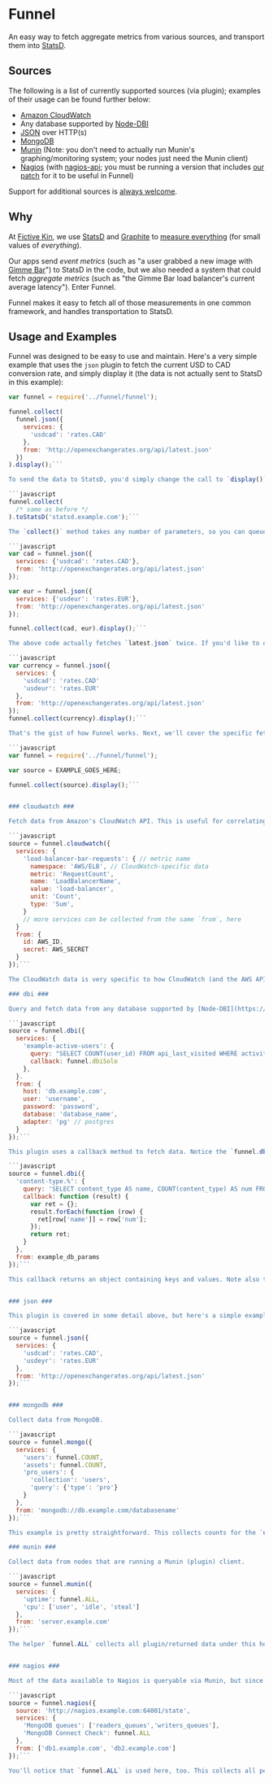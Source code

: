 Funnel
======

An easy way to fetch aggregate metrics from various sources, and transport them into [StatsD](https://github.com/etsy/statsd).


Sources
-------

The following is a list of currently supported sources (via plugin); examples of their usage can be found further below:

* [Amazon CloudWatch](http://aws.amazon.com/cloudwatch/)
* Any database supported by [Node-DBI](https://github.com/DrBenton/Node-DBI)
* [JSON](http://json.org/) over HTTP(s)
* [MongoDB](http://www.mongodb.org/)
* [Munin](http://munin-monitoring.org/) (Note: you don't need to actually run Munin's graphing/monitoring system; your nodes just need the Munin client)
* [Nagios]() (with [nagios-api](https://github.com/xb95/nagios-api); you must be running a version that includes [our patch](https://github.com/xb95/nagios-api/pull/10) for it to be useful in Funnel)

Support for additional sources is [always welcome](https://github.com/fictivekin/funnel/pulls).


Why
---

At [Fictive Kin](http://fictivekin.com/), we use [StatsD](https://github.com/etsy/statsd) and [Graphite](http://graphite.wikidot.com/) to [measure everything](http://codeascraft.etsy.com/2011/02/15/measure-anything-measure-everything/) (for small values of *everything*).

Our apps send *event metrics* (such as "a user grabbed a new image with [Gimme Bar](https://gimmebar.com/)") to StatsD in the code, but we also needed a system that could fetch *aggregate metrics* (such as "the Gimme Bar load balancer's current average latency"). Enter Funnel.

Funnel makes it easy to fetch all of those measurements in one common framework, and handles transportation to StatsD.


Usage and Examples
------------------

Funnel was designed to be easy to use and maintain. Here's a very simple example that uses the `json` plugin to fetch the current USD to CAD conversion rate, and simply display it (the data is not actually sent to StatsD in this example):

```javascript
var funnel = require('../funnel/funnel');

funnel.collect(
  funnel.json({
    services: {
      'usdcad': 'rates.CAD'
    },
    from: 'http://openexchangerates.org/api/latest.json'
  })
).display();```

To send the data to StatsD, you'd simply change the call to `display()` to `toStatsD(host, port)` (and `port` is optional):

```javascript
funnel.collect(
  /* same as before */
).toStatsD('statsd.example.com');```

The `collect()` method takes any number of parameters, so you can queue them up:

```javascript
var cad = funnel.json({
  services: {'usdcad': 'rates.CAD'},
  from: 'http://openexchangerates.org/api/latest.json'
});

var eur = funnel.json({
  services: {'usdeur': 'rates.EUR'},
  from: 'http://openexchangerates.org/api/latest.json'
});

funnel.collect(cad, eur).display();```

The above code actually fetches `latest.json` twice. If you'd like to optimize this, you can collect multiple `services` for each `from` sources:

```javascript
var currency = funnel.json({
  services: {
    'usdcad': 'rates.CAD'
    'usdeur': 'rates.EUR'
  },
  from: 'http://openexchangerates.org/api/latest.json'
});
funnel.collect(currency).display();```

That's the gist of how Funnel works. Next, we'll cover the specific fetcher plugins. To make the code more clear, assume the following structure for these examples:

```javascript
var funnel = require('../funnel/funnel');

var source = EXAMPLE_GOES_HERE;

funnel.collect(source).display();```


### cloudwatch ###

Fetch data from Amazon's CloudWatch API. This is useful for correlating AWS-specific metrics with code metrics (think average load balancer latency vs. API method call volume).

```javascript
source = funnel.cloudwatch({
  services: {
    'load-balancer-bar-requests': { // metric name
      namespace: 'AWS/ELB', // CloudWatch-specific data
      metric: 'RequestCount',
      name: 'LoadBalancerName',
      value: 'load-balancer',
      unit: 'Count',
      type: 'Sum',
    }
    // more services can be collected from the same `from`, here
  }
  from: {
    id: AWS_ID,
    secret: AWS_SECRET
  }
});```

The CloudWatch data is very specific to how CloudWatch (and the AWS API) returns data. A little bit more information can be found in this [aws-lib](https://github.com/livelycode/aws-lib) [example](https://github.com/livelycode/aws-lib/blob/master/examples/cw.js).

### dbi ###

Query and fetch data from any database supported by [Node-DBI](https://github.com/DrBenton/Node-DBI).

```javascript
source = funnel.dbi({
  services: {
    'example-active-users': {
      query: "SELECT COUNT(user_id) FROM api_last_visited WHERE activity > NOW() - INTERVAL '1 minute'",
      callback: funnel.dbiSolo
    },
  }.
  from: {
    host: 'db.example.com',
    user: 'username',
    password: 'password',
    database: 'database_name',
    adapter: 'pg' // postgres
  }
});```

This plugin uses a callback method to fetch data. Notice the `funnel.dbiSolo` call above. This is a simple helper method that fetches the first column from the first row of the resultset, but sometimes a more robust callback is necessary. Sometimes you might even want to fetch multiple metrics from the same query. Here's an example of how to do that:

```javascript
source = funnel.dbi({
  'content-type.%': {
    query: 'SELECT content_type AS name, COUNT(content_type) AS num FROM content GROUP BY content_type',
    callback: function (result) {
      var ret = {};
      result.forEach(function (row) {
        ret[row['name']] = row['num'];
      });
      return ret;
    }
  },
  from: example_db_params
});```

This callback returns an object containing keys and values. Note also that the metric name contains a `%`. For each pair returned from the callback, a metric is generated for the key (which replaces `%` in the metric name), and the reading is the pair's value. The query is only run once, however.


### json ###

This plugin is covered in some detail above, but here's a simple example:

```javascript
source = funnel.json({
  services: {
    'usdcad': 'rates.CAD',
    'usdeyr': 'rates.EUR'
  },
  from: 'http://openexchangerates.org/api/latest.json'
});```


### mongodb ###

Collect data from MongoDB.

```javascript
source = funnel.mongo({
  services: {
    'users': funnel.COUNT,
    'assets': funnel.COUNT,
    'pro_users': {
      'collection': 'users',
      'query': {'type': 'pro'}
    }
  },
  from: 'mongodb://db.example.com/databasename'
});```

This example is pretty straightforward. This collects counts for the `users` and `assets` MongoDB collections (note the special funnel helper `funnel.COUNT`). For the `pro_users` metrics, a query and collection are supplied. The `from` is a [MongoDB connection URL](http://www.mongodb.org/display/DOCS/Connections).

### munin ###

Collect data from nodes that are running a Munin (plugin) client.

```javascript
source = funnel.munin({
  services: {
    'uptime': funnel.ALL,
    'cpu': ['user', 'idle', 'steal']
  },
  from: 'server.example.com'
});```

The helper `funnel.ALL` collects all plugin/returned data under this heading.


### nagios ###

Most of the data available to Nagios is queryable via Munin, but since we're already running Nagios (and collecting this data as part of our general systems monitoring strategy), it's useful to collect some data directly from Nagios.

```javascript
source = funnel.nagios({
  source: 'http://nagios.example.com:64001/state',
  services: {
    'MongoDB queues': ['readers_queues','writers_queues'],
    'MongoDB Connect Check': funnel.ALL
  },
  from: ['db1.example.com', 'db2.example.com']
});```

You'll notice that `funnel.ALL` is used here, too. This collects all performance data under this heading. `from` can be an array (or a string for a single server, but you *are* running MongoDB in a replica set, right? (-: ).



